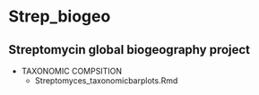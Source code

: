 # Strep_biogeo
## Streptomycin global biogeography project

* TAXONOMIC COMPSITION
   * Streptomyces_taxonomicbarplots.Rmd
